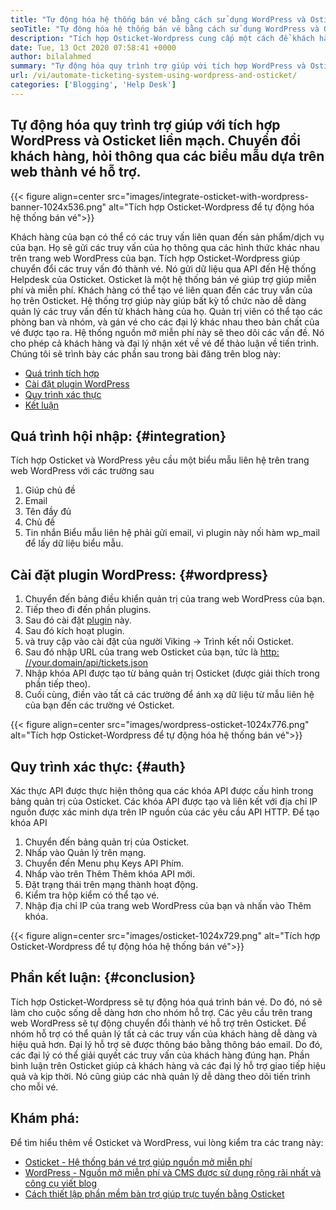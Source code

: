 ```yaml
---
title: "Tự động hóa hệ thống bán vé bằng cách sử dụng WordPress và Osticket" 
seoTitle: "Tự động hóa hệ thống bán vé bằng cách sử dụng WordPress và Osticket" 
description: "Tích hợp Osticket-Wordpress cung cấp một cách để khách hàng tạo vé hỗ trợ từ trang web WordPress và quản lý chúng từ bảng điều khiển Osticket." 
date: Tue, 13 Oct 2020 07:58:41 +0000
author: bilalahmed
summary: "Tự động hóa quy trình trợ giúp với tích hợp WordPress và Osticket liền mạch. Chuyển đổi khách hàng, hỏi thông qua các biểu mẫu dựa trên web thành vé hỗ trợ." 
url: /vi/automate-ticketing-system-using-wordpress-and-osticket/
categories: ['Blogging', 'Help Desk']
---
```


## Tự động hóa quy trình trợ giúp với tích hợp WordPress và Osticket liền mạch. Chuyển đổi khách hàng, hỏi thông qua các biểu mẫu dựa trên web thành vé hỗ trợ.

{{< figure align=center src="images/integrate-osticket-with-wordpress-banner-1024x536.png" alt="Tích hợp Osticket-Wordpress để tự động hóa hệ thống bán vé">}}

Khách hàng của bạn có thể có các truy vấn liên quan đến sản phẩm/dịch vụ của bạn. Họ sẽ gửi các truy vấn của họ thông qua các hình thức khác nhau trên trang web WordPress của bạn. Tích hợp Osticket-Wordpress giúp chuyển đổi các truy vấn đó thành vé. Nó gửi dữ liệu qua API đến Hệ thống Helpdesk của Osticket.
Osticket là một hệ thống bán vé giúp trợ giúp miễn phí và miễn phí. Khách hàng có thể tạo vé liên quan đến các truy vấn của họ trên Osticket. Hệ thống trợ giúp này giúp bất kỳ tổ chức nào dễ dàng quản lý các truy vấn đến từ khách hàng của họ. Quản trị viên có thể tạo các phòng ban và nhóm, và gán vé cho các đại lý khác nhau theo bản chất của vé được tạo ra. Hệ thống nguồn mở miễn phí này sẽ theo dõi các vấn đề. Nó cho phép cả khách hàng và đại lý nhận xét về vé để thảo luận về tiến trình. Chúng tôi sẽ trình bày các phần sau trong bài đăng trên blog này:
  * [Quá trình tích hợp][1]
  * [Cài đặt plugin WordPress][2]
  * [Quy trình xác thực][3]
  * [Kết luận][4]

## Quá trình hội nhập: {#integration}

Tích hợp Osticket và WordPress yêu cầu một biểu mẫu liên hệ trên trang web WordPress với các trường sau
  1. Giúp chủ đề
  2. Email
  3. Tên đầy đủ
  4. Chủ đề
  5. Tin nhắn
Biểu mẫu liên hệ phải gửi email, vì plugin này nối hàm wp_mail để lấy dữ liệu biểu mẫu.

## Cài đặt plugin WordPress: {#wordpress}

  1. Chuyển đến bảng điều khiển quản trị của trang web WordPress của bạn.
  2. Tiếp theo đi đến phần plugins.
  3. Sau đó cài đặt [plugin][5] này.
  4. Sau đó kích hoạt plugin.
  5. và truy cập vào cài đặt của người Viking -> Trình kết nối Osticket.
  6. Sau đó nhập URL của trang web Osticket của bạn, tức là [http: //your.domain/api/tickets.json][6]
  7. Nhập khóa API được tạo từ bảng quản trị Osticket (được giải thích trong phần tiếp theo).
  8. Cuối cùng, điền vào tất cả các trường để ánh xạ dữ liệu từ mẫu liên hệ của bạn đến các trường vé Osticket.

{{< figure align=center src="images/wordpress-osticket-1024x776.png" alt="Tích hợp Osticket-Wordpress để tự động hóa hệ thống bán vé">}}


## Quy trình xác thực: {#auth}

Xác thực API được thực hiện thông qua các khóa API được cấu hình trong bảng quản trị của Osticket. Các khóa API được tạo và liên kết với địa chỉ IP nguồn được xác minh dựa trên IP nguồn của các yêu cầu API HTTP. Để tạo khóa API
  1. Chuyển đến bảng quản trị của Osticket.
  2. Nhấp vào Quản lý trên mạng.
  3. Chuyển đến Menu phụ Keys API Phím.
  4. Nhấp vào trên Thêm Thêm khóa API mới.
  5. Đặt trạng thái trên mạng thành hoạt động.
  6. Kiểm tra hộp kiểm có thể tạo vé.
  7. Nhập địa chỉ IP của trang web WordPress của bạn và nhấn vào Thêm khóa.

{{< figure align=center src="images/osticket-1024x729.png" alt="Tích hợp Osticket-Wordpress để tự động hóa hệ thống bán vé">}}


## Phần kết luận: {#conclusion}

Tích hợp Osticket-Wordpress sẽ tự động hóa quá trình bán vé. Do đó, nó sẽ làm cho cuộc sống dễ dàng hơn cho nhóm hỗ trợ. Các yêu cầu trên trang web WordPress sẽ tự động chuyển đổi thành vé hỗ trợ trên Osticket. Để nhóm hỗ trợ có thể quản lý tất cả các truy vấn của khách hàng dễ dàng và hiệu quả hơn. Đại lý hỗ trợ sẽ được thông báo bằng thông báo email. Do đó, các đại lý có thể giải quyết các truy vấn của khách hàng đúng hạn. Phần bình luận trên Osticket giúp cả khách hàng và các đại lý hỗ trợ giao tiếp hiệu quả và kịp thời. Nó cũng giúp các nhà quản lý dễ dàng theo dõi tiến trình cho mỗi vé.

## Khám phá:
Để tìm hiểu thêm về Osticket và WordPress, vui lòng kiểm tra các trang này:
  * [Osticket - Hệ thống bán vé trợ giúp nguồn mở miễn phí][7]
  * [WordPress - Nguồn mở miễn phí và CMS được sử dụng rộng rãi nhất và công cụ viết blog][8]
  * [Cách thiết lập phần mềm bàn trợ giúp trực tuyến bằng Osticket][9]



[1]: #integration
[2]: #wordpress
[3]: #auth
[4]: #conclusion
[5]: https://href.li/?https://wordpress.org/plugins/scand-osticket-connector/
[6]: https://href.li/?http://your.domain/api/tickets.json
[7]: https://href.li/?https://products.containerize.com/helpdesk/osticket
[8]: https://href.li/?https://products.containerize.com/blogging/wordpress
[9]: https://blog.containerize.com/helpdesk/how-to-set-up-help-desk-system-using-osticket/
